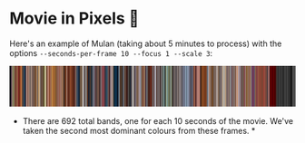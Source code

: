 # Movie in Pixels 🌅


Here's an example of Mulan (taking about 5 minutes to process) with the options `--seconds-per-frame 10 --focus 1 --scale 3`:

![Mulan Example](poster-mulan2.png)

* There are 692 total bands, one for each 10 seconds of the movie. We've taken the second most dominant colours from these frames. *
